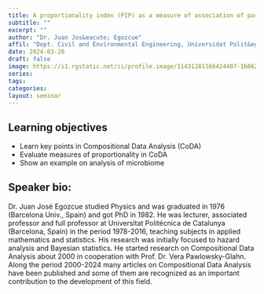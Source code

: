 ```yaml
---
title: A proportionality index (PIP) as a measure of association of parts in compositional data
subtitle: ""
excerpt: ""
author: "Dr. Juan Jos&eacute; Egozcue"
affil: "Dept. Civil and Environmental Engineering, Universidat Polit&egrave;cnica de Catalunya, Barcelona, Spain"
date: 2024-03-20
draft: false
image: https://i1.rgstatic.net/ii/profile.image/11431281166424407-1686239945675_Q128/Juan-Jose-Egozcue.jpg
series:
tags:
categories:
layout: seminar
---
```


## Learning objectives
* Learn key points in Compositional Data Analysis (CoDA)
* Evaluate measures of proportionality in CoDA
* Show an example on analysis of microbiome

## Speaker bio:
Dr. Juan José Egozcue studied Physics and was graduated in 1976 (Barcelona Univ., Spain) and got PhD in 1982. He was lecturer, associated professor and full professor at Universitat Politécnica de Catalunya (Barcelona, Spain) in the period 1978-2016, teaching subjects in applied mathematics and statistics.
His research was initially focused to hazard analysis and Bayesian statistics. He started research on Compositional Data Analysis about 2000 in cooperation with Prof. Dr. Vera Pawlowsky-Glahn. Along the period 2000-2024 many articles on Compositional Data Analysis have been published and some of them are recognized as an important contribution to the development of this field.
